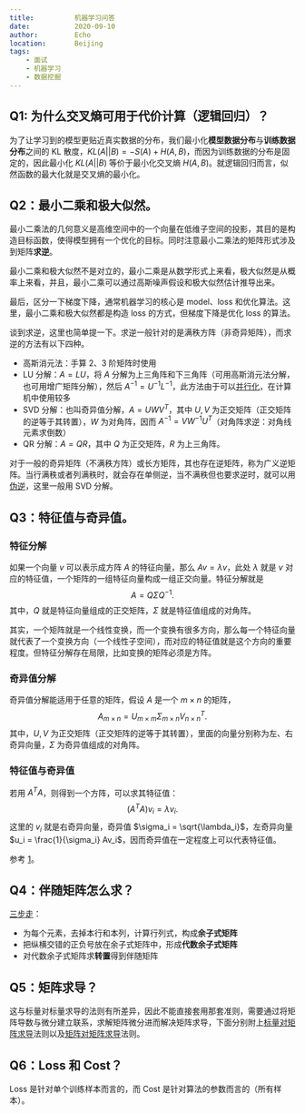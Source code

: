 ```yaml
---
title:          机器学习问答
date:           2020-09-10
author:         Echo
location:       Beijing 
tags: 
    - 面试
    - 机器学习
    - 数据挖掘
---
```



## Q1: 为什么交叉熵可用于代价计算（逻辑回归）？

为了让学习到的模型更贴近真实数据的分布，我们最小化**模型数据分布**与**训练数据分布**之间的 KL 散度，$KL(A||B) = - S(A) + H(A, B)$，而因为训练数据的分布是固定的，因此最小化 $KL(A||B)$ 等价于最小化交叉熵 $H(A, B)$。就逻辑回归而言，似然函数的最大化就是交叉熵的最小化。

## Q2：最小二乘和极大似然。

最小二乘法的几何意义是高维空间中的一个向量在低维子空间的投影，其目的是构造目标函数，使得模型拥有一个优化的目标。同时注意最小二乘法的矩阵形式涉及到矩阵**求逆**。

最小二乘和极大似然不是对立的，最小二乘是从数学形式上来看，极大似然是从概率上来看，并且，最小二乘可以通过高斯噪声假设和极大似然估计推导出来。

最后，区分一下梯度下降，通常机器学习的核心是 model、loss 和优化算法。这里，最小二乘和极大似然都是构造 loss 的方式，但梯度下降是优化 loss 的算法。

谈到求逆，这里也简单提一下。求逆一般针对的是满秩方阵（非奇异矩阵），而求逆的方法有以下四种。

* 高斯消元法：手算 2、3 阶矩阵时使用
* LU 分解：$A = LU$，将 $A$ 分解为上三角阵和下三角阵（可用高斯消元法分解，也可用增广矩阵分解），然后 $A^{-1} = U^{-1}L^{-1}$，此方法由于可以[并行化](https://www.zhihu.com/question/354312069)，在计算机中使用较多
* SVD 分解：也叫奇异值分解，$A = UWV^{T}$，其中 $U, V$ 为正交矩阵（正交矩阵的逆等于其转置），$W$ 为对角阵，因而 $A^{-1} = VW^{-1}U^{T}$（对角阵求逆：对角线元素求倒数）
* QR 分解：$A = QR$，其中 $Q$ 为正交矩阵，$R$ 为上三角阵。

对于一般的奇异矩阵（不满秩方阵）或长方矩阵，其也存在逆矩阵，称为广义逆矩阵。当行满秩或者列满秩时，就会存在单侧逆，当不满秩但也要求逆时，就可以用[伪逆](https://zhuanlan.zhihu.com/p/43494217)，这里一般用 SVD 分解。

## Q3：特征值与奇异值。

### 特征分解

如果一个向量 $v$ 可以表示成方阵 $A$ 的特征向量，那么 $Av = \lambda v$，此处 $\lambda$ 就是 $v$ 对应的特征值，一个矩阵的一组特征向量构成一组正交向量。特征分解就是
$$
A = Q \Sigma Q^{-1}.
$$
其中，$Q$ 就是特征向量组成的正交矩阵，$\Sigma$ 就是特征值组成的对角阵。

其实，一个矩阵就是一个线性变换，而一个变换有很多方向，那么每一个特征向量就代表了一个变换方向（一个线性子空间），而对应的特征值就是这个方向的重要程度。但特征分解存在局限，比如变换的矩阵必须是方阵。

### 奇异值分解

奇异值分解能适用于任意的矩阵，假设 $A$ 是一个 $m \times n$ 的矩阵，
$$
A_{m \times n} = U_{m \times m} \Sigma_{m \times n} V^{T}_{n \times n}.
$$
其中，$U, V$ 为正交矩阵（正交矩阵的逆等于其转置），里面的向量分别称为左、右奇异向量，$\Sigma$ 为奇异值组成的对角阵。

### 特征值与奇异值

若用 $A^{T}A$，则得到一个方阵，可以求其特征值：
$$
(A^{T}A) v_i = \lambda v_i.
$$
这里的 $v_i$ 就是右奇异向量，奇异值 $\sigma_i = \sqrt{\lambda_i}$，左奇异向量 $u_i = \frac{1}{\sigma_i} Av_i$，因而奇异值在一定程度上可以代表特征值。

参考 [1](https://www.cnblogs.com/LeftNotEasy/archive/2011/01/19/svd-and-applications.html)。

## Q4：伴随矩阵怎么求？

[三步走](https://www.shuxuele.com/algebra/matrix-inverse-minors-cofactors-adjugate.html)：
* 为每个元素，去掉本行和本列，计算行列式，构成**余子式矩阵**
* 把纵横交错的正负号放在余子式矩阵中，形成**代数余子式矩阵**
* 对代数余子式矩阵求**转置**得到伴随矩阵

## Q5：矩阵求导？

这与标量对标量求导的法则有所差异，因此不能直接套用那套准则，需要通过将矩阵导数与微分建立联系，求解矩阵微分进而解决矩阵求导，下面分别附上[标量对矩阵求导](https://zhuanlan.zhihu.com/p/24709748)法则以及[矩阵对矩阵求导](https://zhuanlan.zhihu.com/p/24863977)法则。

## Q6：Loss 和 Cost？

Loss 是针对单个训练样本而言的，而 Cost 是针对算法的参数而言的（所有样本）。